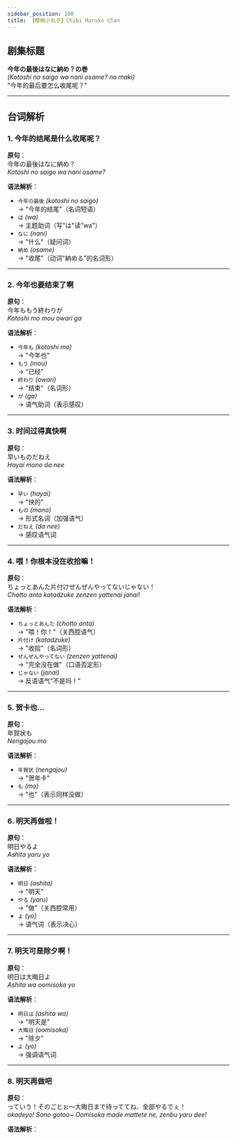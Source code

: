 ```yaml
---
sidebar_position: 100
title: 【樱桃小丸子】Chibi Maruko Chan
---
```


## 剧集标题
**今年の最後はなに納め？の巻**  
*(Kotoshi no saigo wa nani osame? no maki)*  
"今年的最后要怎么收尾呢？"

---

## 台词解析

### 1. 今年的结尾是什么收尾呢？
**原句**：  
今年の最後はなに納め？  
*Kotoshi no saigo wa nani osame?*

**语法解析**：
- `今年の最後` *(kotoshi no saigo)*  
  → "今年的结尾"（名词短语）
- `は` *(wa)*  
  → 主题助词（写"は"读"wa"）
- `なに` *(nani)*  
  → "什么"（疑问词）
- `納め` *(osame)*  
  → "收尾"（动词"納める"的名词形）

---

### 2. 今年也要结束了啊
**原句**：  
今年ももう終わりが  
*Kotoshi mo mou owari ga*

**语法解析**：
- `今年も` *(kotoshi mo)*  
  → "今年也"
- `もう` *(mou)*  
  → "已经"
- `終わり` *(owari)*  
  → "结束"（名词形）
- `が` *(ga)*  
  → 语气助词（表示感叹）

---

### 3. 时间过得真快啊
**原句**：  
早いものだねえ  
*Hayai mono da nee*

**语法解析**：
- `早い` *(hayai)*  
  → "快的"
- `もの` *(mono)*  
  → 形式名词（加强语气）
- `だねえ` *(da nee)*  
  → 感叹语气词

---

### 4. 喂！你根本没在收拾嘛！
**原句**：  
ちょっとあんた片付けぜんぜんやってないじゃない！  
*Chotto anta katadzuke zenzen yattenai janai!*

**语法解析**：
- `ちょっとあんた` *(chotto anta)*  
  → "喂！你！"（关西腔语气）
- `片付け` *(katadzuke)*  
  → "收拾"（名词形）
- `ぜんぜんやってない` *(zenzen yattenai)*  
  → "完全没在做"（口语否定形）
- `じゃない` *(janai)*  
  → 反语语气"不是吗！"

---

### 5. 贺卡也...
**原句**：  
年賀状も  
*Nengajou mo*

**语法解析**：
- `年賀状` *(nengajou)*  
  → "贺年卡"
- `も` *(mo)*  
  → "也"（表示同样没做）

---

### 6. 明天再做啦！
**原句**：  
明日やるよ  
*Ashita yaru yo*

**语法解析**：
- `明日` *(ashita)*  
  → "明天"
- `やる` *(yaru)*  
  → "做"（关西腔常用）
- `よ` *(yo)*  
  → 语气词（表示决心）

---

### 7. 明天可是除夕啊！
**原句**：  
明日は大晦日よ  
*Ashita wa oomisoka yo*

**语法解析**：
- `明日は` *(ashita wa)*  
  → "明天是"
- `大晦日` *(oomisoka)*  
  → "除夕"
- `よ` *(yo)*  
  → 强调语气词

---

### 8. 明天再做吧
**原句**：  
っていう！そのごとぉ～大晦日まで待っててね、全部やるでぇ！  
*okadeyo! Sono gotoo~ Oomisoka made mattete ne, zenbu yaru dee!*

**语法解析**：



